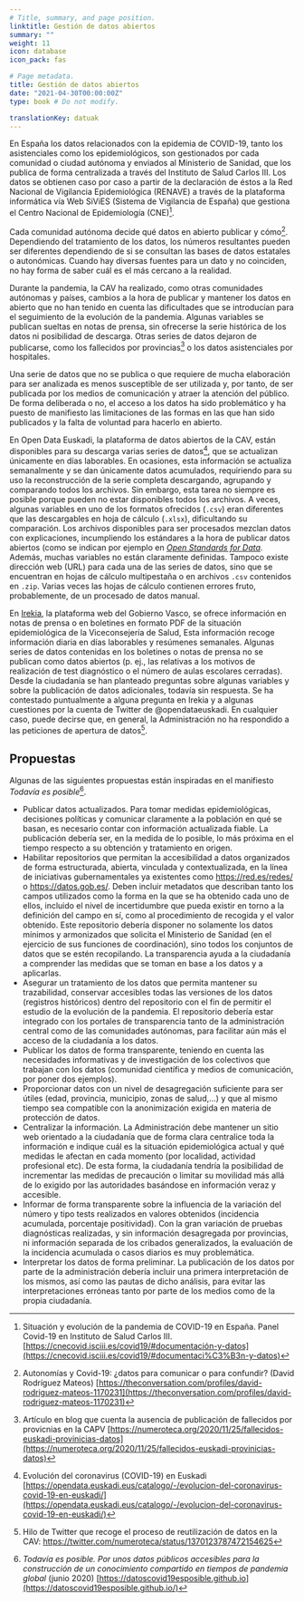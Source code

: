 ```yaml
---
# Title, summary, and page position.
linktitle: Gestión de datos abiertos
summary: ""
weight: 11
icon: database
icon_pack: fas

# Page metadata.
title: Gestión de datos abiertos
date: "2021-04-30T00:00:00Z"
type: book # Do not modify.

translationKey: datuak
---
```


En España los datos relacionados con la epidemia de COVID-19, tanto los asistenciales como los epidemiológicos, son gestionados por cada comunidad o ciudad autónoma y enviados al Ministerio de Sanidad, que los publica de forma centralizada a través del Instituto de Salud Carlos III. Los datos se obtienen caso por caso a partir de la declaración de éstos a la Red Nacional de Vigilancia Epidemiológica (RENAVE) a través de la plataforma informática vía Web SiViES (Sistema de Vigilancia de España) que gestiona el Centro Nacional de Epidemiología (CNE)[^1].

Cada comunidad autónoma decide qué datos en abierto publicar y cómo[^2]. Dependiendo del tratamiento de los datos, los números resultantes pueden ser diferentes dependiendo de si se consultan las bases de datos estatales o autonómicas. Cuando hay diversas fuentes para un dato y no coinciden, no hay forma de saber cuál es el más cercano a la realidad.

Durante la pandemia, la CAV ha realizado, como otras comunidades autónomas y países, cambios a la hora de publicar y mantener los datos en abierto que no han tenido en cuenta las dificultades que se introducían para el seguimiento de la evolución de la pandemia. Algunas variables se publican sueltas en notas de prensa, sin ofrecerse la serie histórica de los datos ni posibilidad de descarga. Otras series de datos dejaron de publicarse, como los fallecidos por provincias[^3] o los datos asistenciales por hospitales.

Una serie de datos que no se publica o que requiere de mucha elaboración para ser analizada es menos susceptible de ser utilizada y, por tanto, de ser publicada por los medios de comunicación y atraer la atención del público. De forma deliberada o no, el acceso a los datos ha sido problemático y ha puesto de manifiesto las limitaciones de las formas en las que han sido publicados y la falta de voluntad para hacerlo en abierto.

En Open Data Euskadi, la plataforma de datos abiertos de la CAV, están disponibles para su descarga varias series de datos[^4], que se actualizan únicamente en días laborables. En ocasiones, esta información se actualiza semanalmente y se dan únicamente datos acumulados, requiriendo para su uso la reconstrucción de la serie completa descargando, agrupando y comparando todos los archivos. Sin embargo, esta tarea no siempre es posible porque pueden no estar disponibles todos los archivos. A veces, algunas variables en uno de los formatos ofrecidos (`.csv`) eran diferentes que las descargables en hoja de cálculo (`.xlsx`), dificultando su comparación. Los archivos disponibles para ser procesados mezclan datos con explicaciones, incumpliendo los estándares a la hora de publicar datos abiertos (como se indican por ejemplo en [_Open Standards for Data_](https://standards.theodi.org/). Además, muchas variables no están claramente definidas. Tampoco existe dirección web (URL) para cada una de las series de datos, sino que se encuentran en hojas de cálculo multipestaña o en archivos `.csv` contenidos en `.zip`. Varias veces las hojas de cálculo contienen errores fruto, probablemente, de un procesado de datos manual. 

En [Irekia](https://www.irekia.euskadi.eus/), la plataforma web del Gobierno Vasco, se ofrece información en notas de prensa o en boletines en formato PDF de la situación epidemiológica de la Viceconsejería de Salud, Esta información recoge información diaria en días laborables y resúmenes semanales. Algunas series de datos contenidas en los boletines o notas de prensa no se publican como datos abiertos (p. ej., las relativas a los motivos de realización de test diagnóstico o el número de aulas escolares cerradas).
Desde la ciudadanía se han planteado preguntas sobre algunas variables y sobre la publicación de datos adicionales, todavía sin respuesta. Se ha contestado puntualmente a alguna pregunta en Irekia y a algunas cuestiones por la cuenta de Twitter de @opendataeuskadi. En cualquier caso, puede decirse que, en general, la Administración no ha respondido a las peticiones de apertura de datos[^5].

## Propuestas

Algunas de las siguientes propuestas están inspiradas en el manifiesto _Todavía es posible_[^6].
- Publicar datos actualizados. Para tomar medidas epidemiológicas, decisiones políticas y comunicar claramente a la población en qué se basan, es necesario contar con información actualizada fiable. La publicación debería ser, en la medida de lo posible, lo más próxima en el tiempo respecto a su obtención y tratamiento en origen.
- Habilitar repositorios que permitan la accesibilidad a datos organizados de forma estructurada, abierta, vinculada y contextualizada, en la línea de iniciativas gubernamentales ya existentes como https://red.es/redes/ o https://datos.gob.es/. Deben incluir metadatos que describan tanto los campos utilizados como la forma en la que se ha obtenido cada uno de ellos, incluido el nivel de incertidumbre que pueda existir en torno a la definición del campo en sí, como al procedimiento de recogida y el valor obtenido. Este repositorio debería disponer no solamente los datos mínimos y armonizados que solicita el Ministerio de Sanidad (en el ejercicio de sus funciones de coordinación), sino todos los conjuntos de datos que se estén recopilando. La transparencia ayuda a la ciudadanía a comprender las medidas que se toman en base a los datos y a aplicarlas.
- Asegurar un tratamiento de los datos que permita mantener su trazabilidad, conservar accesibles todas las versiones de los datos (registros históricos) dentro del repositorio con el fin de permitir el estudio de la evolución de la pandemia. El repositorio debería estar integrado con los portales de transparencia tanto de la administración central como de las comunidades autónomas, para facilitar aún más el acceso de la ciudadanía a los datos. 
- Publicar los datos de forma transparente, teniendo en cuenta las necesidades informativas y de investigación de los colectivos que trabajan con los datos (comunidad científica y medios de comunicación, por poner dos ejemplos).
- Proporcionar datos con un nivel de desagregación suficiente para ser útiles (edad, provincia, municipio, zonas de salud,...) y que al mismo tiempo sea compatible con la anonimización exigida en materia de protección de datos. 
- Centralizar la información. La Administración debe mantener un sitio web orientado a la ciudadanía que de forma clara centralice toda la información e indique cuál es la situación epidemiológica actual y qué medidas le afectan en cada momento (por localidad, actividad profesional etc). De esta forma, la ciudadanía tendría la posibilidad de incrementar las medidas de precaución o limitar su movilidad más allá de lo exigido por las autoridades basándose en información veraz y accesible.
- Informar de forma transparente sobre la influencia de la variación del número y tipo tests realizados en valores obtenidos (incidencia acumulada, porcentaje positividad). Con la gran variación de pruebas diagnósticas realizadas, y sin información desagregada por provincias, ni información separada de los cribados generalizados, la evaluación de la incidencia acumulada o casos diarios es muy problemática.
- Interpretar los datos de forma preliminar. La publicación de los datos por parte de la administración debería incluir una primera interpretación de los mismos, así como las pautas de dicho análisis, para evitar las interpretaciones erróneas tanto por parte de los medios como de la propia ciudadanía. 


 [^1]: Situación y evolución de la pandemia de COVID-19 en España. Panel Covid-19 en Instituto de Salud Carlos III. [https://cnecovid.isciii.es/covid19/#documentación-y-datos](https://cnecovid.isciii.es/covid19/#documentaci%C3%B3n-y-datos)

 [^2]: Autonomías y Covid-19: ¿datos para comunicar o para confundir? (David Rodríguez Mateos) [https://theconversation.com/profiles/david-rodriguez-mateos-1170231](https://theconversation.com/profiles/david-rodriguez-mateos-1170231)
 
 [^3]: Artículo en blog que cuenta la ausencia de publicación de fallecidos por provicnias en la CAPV [https://numeroteca.org/2020/11/25/fallecidos-euskadi-provinicias-datos](https://numeroteca.org/2020/11/25/fallecidos-euskadi-provinicias-datos)
 
 [^4]: Evolución del coronavirus (COVID-19) en Euskadi [https://opendata.euskadi.eus/catalogo/-/evolucion-del-coronavirus-covid-19-en-euskadi/](https://opendata.euskadi.eus/catalogo/-/evolucion-del-coronavirus-covid-19-en-euskadi/)

[^5]: Hilo de Twitter que recoge el proceso de reutilización de datos en la CAV: https://twitter.com/numeroteca/status/1370123787472154625

[^6]: _Todavía es posible. Por unos datos públicos accesibles para la construcción de un conocimiento compartido en tiempos de pandemia global_ (junio 2020) [https://datoscovid19esposible.github.io](https://datoscovid19esposible.github.io/)
